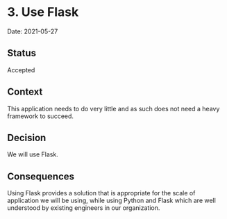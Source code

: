 # 3. Use Flask

Date: 2021-05-27

## Status

Accepted

## Context

This application needs to do very little and as such does not need a heavy
framework to succeed.

## Decision

We will use Flask.

## Consequences

Using Flask provides a solution that is appropriate for the scale of application
we will be using, while using Python and Flask which are well understood by
existing engineers in our organization.
